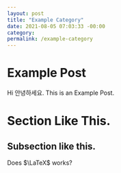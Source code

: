 ```yaml
---
layout: post
title: "Example Category"
date: 2021-08-05 07:03:33 -00:00
category:
permalink: /example-category
---
```

<h1>Example Post</h1>
Hi 안녕하세요. This is an Example Post. 

Section Like This. 
===========
## Subsection like this. 

Does $\LaTeX$ works?
